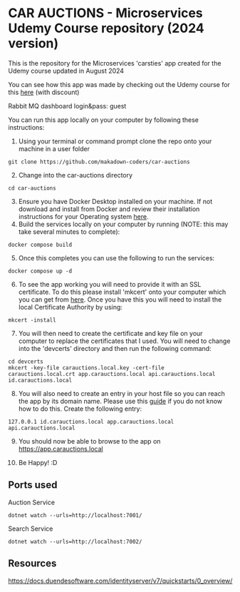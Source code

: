 # CAR AUCTIONS - Microservices Udemy Course repository (2024 version)


This is the repository for the Microservices 'carsties' app created for the Udemy course updated in August 2024

You can see how this app was made by checking out the Udemy course for this [here](https://www.udemy.com/course/build-a-microservices-app-with-dotnet-and-nextjs-from-scratch/?couponCode=NEWCOURSEPROM) (with discount)

Rabbit MQ dashboard login&pass: guest 

You can run this app locally on your computer by following these instructions:

1. Using your terminal or command prompt clone the repo onto your machine in a user folder 

```
git clone https://github.com/makadown-coders/car-auctions
```
2. Change into the car-auctions directory
```
cd car-auctions
```
3. Ensure you have Docker Desktop installed on your machine.  If not download and install from Docker and review their installation instructions for your Operating system [here](https://docs.docker.com/desktop/).
4. Build the services locally on your computer by running (NOTE: this may take several minutes to complete):
```
docker compose build
```
5. Once this completes you can use the following to run the services:
```
docker compose up -d
```
6. To see the app working you will need to provide it with an SSL certificate.   To do this please install 'mkcert' onto your computer which you can get from [here](https://github.com/FiloSottile/mkcert).  Once you have this you will need to install the local Certificate Authority by using:
```
mkcert -install
```
7. You will then need to create the certificate and key file on your computer to replace the certificates that I used.   You will need to change into the 'devcerts' directory and then run the following command:
```
cd devcerts
mkcert -key-file carauctions.local.key -cert-file carauctions.local.crt app.carauctions.local api.carauctions.local id.carauctions.local
```
8.  You will also need to create an entry in your host file so you can reach the app by its domain name.   Please use this [guide](https://www.hostinger.com/tutorials/how-to-edit-hosts-file) if you do not know how to do this.  Create the following entry:
```
127.0.0.1 id.carauctions.local app.carauctions.local api.carauctions.local
```
9. You should now be able to browse to the app on https://app.carauctions.local

10. Be Happy! :D


## Ports used

Auction Service 
```
dotnet watch --urls=http://localhost:7001/
```

Search Service
```
dotnet watch --urls=http://localhost:7002/
```


## Resources

https://docs.duendesoftware.com/identityserver/v7/quickstarts/0_overview/